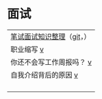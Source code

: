 # 面试

|                                                                                                        |
| ------------------------------------------------------------------------------------------------------ |
| [笔试面试知识整理](https://hit-alibaba.github.io/interview/)（[git](https://github.com/HIT-Alibaba/interview)，） |
| 职业缩写 [v](https://www.douyin.com/video/6993982336882740511)                                             |
| 你还不会写工作周报吗？ [v](https://www.douyin.com/video/7005879943250906383)                                      |
| 自我介绍背后的原因 [v](https://www.douyin.com/video/6998859579492666637)                                        |
|                                                                                                        |
|                                                                                                        |
|                                                                                                        |
|                                                                                                        |
